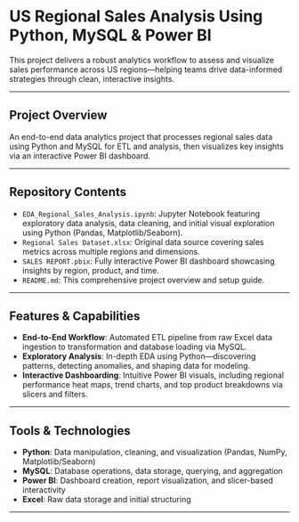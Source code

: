 # US Regional Sales Analysis Using Python, MySQL & Power BI

This project delivers a robust analytics workflow to assess and visualize sales performance across US regions—helping teams drive data-informed strategies through clean, interactive insights.

---

## Project Overview

An end-to-end data analytics project that processes regional sales data using Python and MySQL for ETL and analysis, then visualizes key insights via an interactive Power BI dashboard.

---

## Repository Contents

- `EDA_Regional_Sales_Analysis.ipynb`: Jupyter Notebook featuring exploratory data analysis, data cleaning, and initial visual exploration using Python (Pandas, Matplotlib/Seaborn).  
- `Regional Sales Dataset.xlsx`: Original data source covering sales metrics across multiple regions and dimensions.  
- `SALES REPORT.pbix`: Fully interactive Power BI dashboard showcasing insights by region, product, and time.  
- `README.md`: This comprehensive project overview and setup guide.

---

## Features & Capabilities

- **End-to-End Workflow**: Automated ETL pipeline from raw Excel data ingestion to transformation and database loading via MySQL.  
- **Exploratory Analysis**: In-depth EDA using Python—discovering patterns, detecting anomalies, and shaping data for modeling.  
- **Interactive Dashboarding**: Intuitive Power BI visuals, including regional performance heat maps, trend charts, and top product breakdowns via slicers and filters.

---

## Tools & Technologies

- **Python**: Data manipulation, cleaning, and visualization (Pandas, NumPy, Matplotlib/Seaborn)  
- **MySQL**: Database operations, data storage, querying, and aggregation  
- **Power BI**: Dashboard creation, report visualization, and slicer-based interactivity  
- **Excel**: Raw data storage and initial structuring

---

